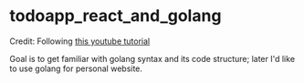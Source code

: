 # todoapp_react_and_golang

Credit: Following [this youtube tutorial](https://www.youtube.com/channel/UC_XQE5LEqCdgC-_gdlqsqfQ)

Goal is to get familiar with golang syntax and its code structure; later I'd like to use golang for personal website.
